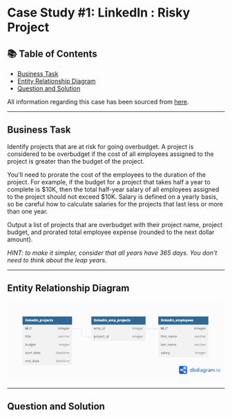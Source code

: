 # Case Study #1: LinkedIn : Risky Project

## 📚 Table of Contents
- [Business Task](#business-task)
- [Entity Relationship Diagram](#entity-relationship-diagram)
- [Question and Solution](#question-and-solution)

All information regarding this case has been sourced from [here](https://platform.stratascratch.com/coding/10304-risky-projects?code_type=1). 


***

## Business Task
Identify projects that are at risk for going overbudget. A project is considered to be overbudget if the cost of all employees assigned to the project is greater than the budget of the project.


You'll need to prorate the cost of the employees to the duration of the project. For example, if the budget for a project that takes half a year to complete is $10K, then the total half-year salary of all employees assigned to the project should not exceed $10K. Salary is defined on a yearly basis, so be careful how to calculate salaries for the projects that last less or more than one year.


Output a list of projects that are overbudget with their project name, project budget, and prorated total employee expense (rounded to the next dollar amount).


_HINT: to make it simpler, consider that all years have 365 days. You don't need to think about the leap years._

***

## Entity Relationship Diagram
![image](https://github.com/colinlim84/StrataScratch/blob/main/Untitled.png)

***

## Question and Solution
